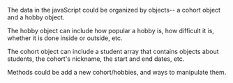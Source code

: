 The data in the javaScript could be organized by objects-- a cohort object and a hobby object.

The hobby object can include how popular a hobby is, how difficult it is, whether it is done inside or outside, etc.

The cohort object can include a student array that contains objects about students, the cohort's nickname, the start and end dates, etc.

Methods could be add a new cohort/hobbies, and ways to manipulate them.